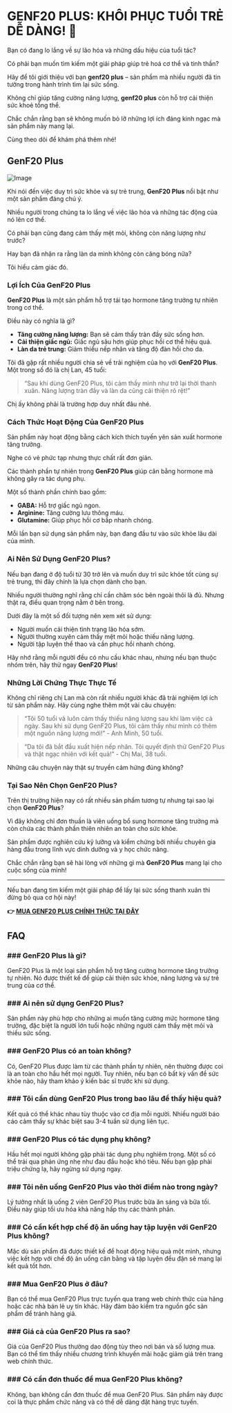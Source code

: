 # GENF20 PLUS: KHÔI PHỤC TUỔI TRẺ DỄ DÀNG! 🌟

Bạn có đang lo lắng về sự lão hóa và những dấu hiệu của tuổi tác? 

Có phải bạn muốn tìm kiếm một giải pháp giúp trẻ hoá cơ thể và tinh thần? 

Hãy để tôi giới thiệu với bạn **genf20 plus** – sản phẩm mà nhiều người đã tin tưởng trong hành trình tìm lại sức sống. 

Không chỉ giúp tăng cường năng lượng, **genf20 plus** còn hỗ trợ cải thiện sức khoẻ tổng thể. 

Chắc chắn rằng bạn sẽ không muốn bỏ lỡ những lợi ích đáng kinh ngạc mà sản phẩm này mang lại. 

Cùng theo dõi để khám phá thêm nhé!

## GenF20 Plus

![Image](https://www2.sellhealth.com/21/GenF20Plus_WebBanner_300x250_V1.jpg)

Khi nói đến việc duy trì sức khỏe và sự trẻ trung, **GenF20 Plus** nổi bật như một sản phẩm đáng chú ý. 

Nhiều người trong chúng ta lo lắng về việc lão hóa và những tác động của nó lên cơ thể. 

Có phải bạn cũng đang cảm thấy mệt mỏi, không còn năng lượng như trước? 

Hay bạn đã nhận ra rằng làn da mình không còn căng bóng nữa? 

Tôi hiểu cảm giác đó.

### Lợi Ích Của GenF20 Plus

**GenF20 Plus** là một sản phẩm hỗ trợ tái tạo hormone tăng trưởng tự nhiên trong cơ thể. 

Điều này có nghĩa là gì?

- **Tăng cường năng lượng:** Bạn sẽ cảm thấy tràn đầy sức sống hơn.
- **Cải thiện giấc ngủ:** Giấc ngủ sâu hơn giúp phục hồi cơ thể hiệu quả.
- **Làn da trẻ trung:** Giảm thiểu nếp nhăn và tăng độ đàn hồi cho da.

Tôi đã gặp rất nhiều người chia sẻ về trải nghiệm của họ với **GenF20 Plus**. Một trong số đó là chị Lan, 45 tuổi:

> “Sau khi dùng GenF20 Plus, tôi cảm thấy mình như trở lại thời thanh xuân. Năng lượng tràn đầy và làn da cũng cải thiện rõ rệt!”

Chị ấy không phải là trường hợp duy nhất đâu nhé.

### Cách Thức Hoạt Động Của GenF20 Plus

Sản phẩm này hoạt động bằng cách kích thích tuyến yên sản xuất hormone tăng trưởng. 

Nghe có vẻ phức tạp nhưng thực chất rất đơn giản.

Các thành phần tự nhiên trong **GenF20 Plus** giúp cân bằng hormone mà không gây ra tác dụng phụ. 

Một số thành phần chính bao gồm:

- **GABA:** Hỗ trợ giấc ngủ ngon.
- **Arginine:** Tăng cường lưu thông máu.
- **Glutamine:** Giúp phục hồi cơ bắp nhanh chóng.

Mỗi lần bạn sử dụng sản phẩm này, bạn đang đầu tư vào sức khỏe lâu dài của mình.

### Ai Nên Sử Dụng GenF20 Plus?

Nếu bạn đang ở độ tuổi từ 30 trở lên và muốn duy trì sức khỏe tốt cùng sự trẻ trung, thì đây chính là lựa chọn dành cho bạn.

Nhiều người thường nghĩ rằng chỉ cần chăm sóc bên ngoài thôi là đủ. Nhưng thật ra, điều quan trọng nằm ở bên trong.

Dưới đây là một số đối tượng nên xem xét sử dụng:

- Người muốn cải thiện tình trạng lão hóa sớm.
- Người thường xuyên cảm thấy mệt mỏi hoặc thiếu năng lượng.
- Người tập luyện thể thao và cần phục hồi nhanh chóng.

Hãy nhớ rằng mỗi người đều có nhu cầu khác nhau, nhưng nếu bạn thuộc nhóm trên, hãy thử ngay **GenF20 Plus**!

### Những Lời Chứng Thực Thực Tế

Không chỉ riêng chị Lan mà còn rất nhiều người khác đã trải nghiệm lợi ích từ sản phẩm này. Hãy cùng nghe thêm một vài câu chuyện:

> “Tôi 50 tuổi và luôn cảm thấy thiếu năng lượng sau khi làm việc cả ngày. Sau khi sử dụng GenF20 Plus, tôi cảm thấy như mình có thêm một nguồn năng lượng mới!” - Anh Minh, 50 tuổi.

> “Da tôi đã bắt đầu xuất hiện nếp nhăn. Tôi quyết định thử GenF20 Plus và thật ngạc nhiên với kết quả!” - Chị Mai, 38 tuổi.

Những câu chuyện này thật sự truyền cảm hứng đúng không?

### Tại Sao Nên Chọn GenF20 Plus?

Trên thị trường hiện nay có rất nhiều sản phẩm tương tự nhưng tại sao lại chọn **GenF20 Plus**?

Vì đây không chỉ đơn thuần là viên uống bổ sung hormone tăng trưởng mà còn chứa các thành phần thiên nhiên an toàn cho sức khỏe.

Sản phẩm được nghiên cứu kỹ lưỡng và kiểm chứng bởi nhiều chuyên gia hàng đầu trong lĩnh vực dinh dưỡng và y học chức năng.

Chắc chắn rằng bạn sẽ hài lòng với những gì mà **GenF20 Plus** mang lại cho cuộc sống của mình!

---

Nếu bạn đang tìm kiếm một giải pháp để lấy lại sức sống thanh xuân thì đừng bỏ qua cơ hội này!



**👉 [MUA GENF20 PLUS CHÍNH THỨC TẠI ĐÂY](https://gchaffi.com/zQBJ1DAG)**

## FAQ

### ### GenF20 Plus là gì?
GenF20 Plus là một loại sản phẩm hỗ trợ tăng cường hormone tăng trưởng tự nhiên. Nó được thiết kế để giúp cải thiện sức khỏe, năng lượng và sự trẻ trung của cơ thể.

### ### Ai nên sử dụng GenF20 Plus?
Sản phẩm này phù hợp cho những ai muốn tăng cường mức hormone tăng trưởng, đặc biệt là người lớn tuổi hoặc những người cảm thấy mệt mỏi và thiếu sức sống.

### ### GenF20 Plus có an toàn không?
Có, GenF20 Plus được làm từ các thành phần tự nhiên, nên thường được coi là an toàn cho hầu hết mọi người. Tuy nhiên, nếu bạn có bất kỳ vấn đề sức khỏe nào, hãy tham khảo ý kiến bác sĩ trước khi sử dụng.

### ### Tôi cần dùng GenF20 Plus trong bao lâu để thấy hiệu quả?
Kết quả có thể khác nhau tùy thuộc vào cơ địa mỗi người. Nhiều người báo cáo cảm thấy sự khác biệt sau 3-4 tuần sử dụng liên tục.

### ### GenF20 Plus có tác dụng phụ không?
Hầu hết mọi người không gặp phải tác dụng phụ nghiêm trọng. Một số có thể trải qua phản ứng nhẹ như đau đầu hoặc khó tiêu. Nếu bạn gặp phải triệu chứng lạ, hãy ngừng sử dụng ngay.

### ### Tôi nên uống GenF20 Plus vào thời điểm nào trong ngày?
Lý tưởng nhất là uống 2 viên GenF20 Plus trước bữa ăn sáng và bữa tối. Điều này giúp tối ưu hóa khả năng hấp thụ các thành phần.

### ### Có cần kết hợp chế độ ăn uống hay tập luyện với GenF20 Plus không?
Mặc dù sản phẩm đã được thiết kế để hoạt động hiệu quả một mình, nhưng việc kết hợp với chế độ ăn uống cân bằng và tập luyện đều đặn sẽ mang lại kết quả tốt hơn.

### ### Mua GenF20 Plus ở đâu?
Bạn có thể mua GenF20 Plus trực tuyến qua trang web chính thức của hãng hoặc các nhà bán lẻ uy tín khác. Hãy đảm bảo kiểm tra nguồn gốc sản phẩm để tránh hàng giả.

### ### Giá cả của GenF20 Plus ra sao?
Giá của GenF20 Plus thường dao động tùy theo nơi bán và số lượng mua. Bạn có thể tìm thấy nhiều chương trình khuyến mãi hoặc giảm giá trên trang web chính thức.

### ### Có cần đơn thuốc để mua GenF20 Plus không?
Không, bạn không cần đơn thuốc để mua GenF20 Plus. Sản phẩm này được coi là thực phẩm chức năng và có thể dễ dàng đặt hàng trực tuyến.